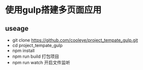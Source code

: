 # 使用gulp搭建多页面应用

## useage
* git clone https://github.com/cooleye/project_tempate_gulp.git
* cd project_tempate_gulp
* npm install
* npm run build  打包项目
* npm run watch  开启文件监听

